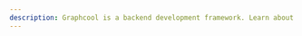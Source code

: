 ```yaml
---
description: Graphcool is a backend development framework. Learn about its core ideas, the architecture and how it compares to other web frameworks.
---
```

